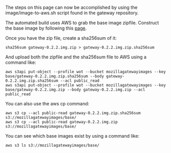 The steps on this page can now be accomplished by using the image/image-to-aws.sh script found in the gateway repository.

The automated build uses AWS to grab the base image zipfile. Construct the base image by following this [page](https://github.com/mozilla-iot/wiki/wiki/Creating-the-base-image-file-for-the-Raspberry-Pi).

Once you have the zip file, create a sha256sum of it:
```
sha256sum gateway-0.2.2.img.zip > gateway-0.2.2.img.zip.sha256sum
```
And upload both the zipfile and the sha256sum file to AWS using a command like:
```
aws s3api put-object --profile wot --bucket mozillagatewayimages --key base/gateway-0.2.2.img.zip.sha256sum --body gateway-0.2.2.img.zip.sha256sum --acl public_read
aws s3api put-object --profile wot --bucket mozillagatewayimages --key base/gateway-0.2.2.img.zip --body gateway-0.2.2.img.zip --acl public_read
```
You can also use the aws cp command:
```
aws s3 cp --acl public-read gateway-0.2.2.img.zip.sha256sum s3://mozillagatewayimages/base/
aws s3 cp --acl public-read gateway-0.2.2.img.zip s3://mozillagatewayimages/base/
```

You can see which base images exist by using a command like:
```
aws s3 ls s3://mozillagatewayimages/base/
```